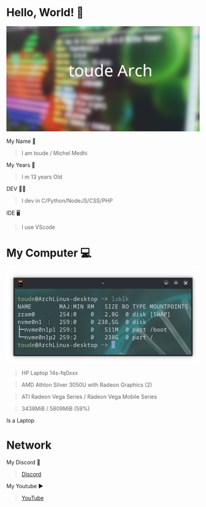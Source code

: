 # Hello, World! 👋

![image](https://github.com/toude-Archs/Profile/blob/main/mmmmmm.png?raw=true)


My Name 👦 
>I am toude / Michel Medhi                    

My Years 🎂
>I m 13 years Old 

DEV 👨‍💻
>I dev in C/Python/NodeJS/CSS/PHP 

IDE 🖥️

> I use VScode

# My Computer 💻

        
 ![image](https://github.com/toude-Archs/ArchLinux/blob/main/Screenshot_20220926_183919.png?raw=true)  
   
   
   >HP Laptop 14s-fq0xxx 
   
   >AMD Athlon Silver 3050U with Radeon Graphics (2) 
   
   >ATI Radeon Vega Series / Radeon Vega Mobile Series 
   
   >3438MiB / 5809MiB (59%)

 Is a Laptop

 
 # Network
 
 My Discord 🎤
 >[Discord](https://discord.gg/z5gg4J4J33)
 
 My Youtube ▶️
 >[YouTube](https://www.youtube.com/channel/UC1aCxBgaouzoEV3PVpOsxSw)
